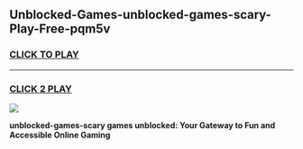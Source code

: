 
## Unblocked-Games-unblocked-games-scary-Play-Free-pqm5v
<h3>
<a href="https://premium76.site?title=unblocked-games-scary&ref=18A1">CLICK TO PLAY</a></h3>
<hr>

<h3>
<a href="https://premium76.site?title=unblocked-games-scary&ref=18A1">CLICK 2 PLAY</a>
  
</h3>

<a href="https://premium76.site?title=unblocked-games-scary&ref=18A1"><img src="https://clearcache.store/games.png"></a>


**unblocked-games-scary games unblocked: Your Gateway to Fun and Accessible Online Gaming**
